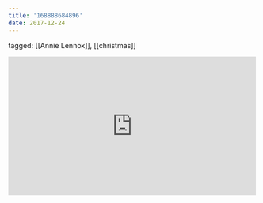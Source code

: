 ```yaml
---
title: '168888684896'
date: 2017-12-24
---
```

tagged: [[Annie Lennox]], [[christmas]]
<iframe allow="accelerometer; autoplay; clipboard-write; encrypted-media; gyroscope; picture-in-picture" allowfullscreen="" frameborder="0" height="281" id="youtube_iframe" src="https://www.youtube.com/embed/ZlsJD8RlhbI?feature=oembed&amp;enablejsapi=1&amp;origin=https://safe.txmblr.com&amp;wmode=opaque" width="500"></iframe>